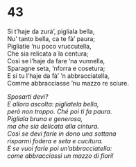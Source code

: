 # 43

Si t’haje da zurà’, pigliala bella,  
Nu’ tanto bella, ca te fà’ paura;  
Pigliatie ’nu poco vruccutella,  
Che sia relicata a la centura;  
Così se l’haje da fare ’na vunnella,  
Sparagne seta, ’nforra e cosetura;  
E si tu l’haje da fà’ ’n abbracciatella,  
Comme abbracciasse ’nu mazzo re sciure.

*Sposarti devi?  
E allora ascolta: pigliatela bella,  
però non troppo. Ché poi ti fa paura.  
Pigliala bruna e generosa,  
ma che sia delicata alla cintura.  
Così se devi farle in dono una sottana  
risparmi fodera e seta e cucitura.  
E se vuoi farle poi un’abbracciatella:  
come abbracciassi un mazzo di fiori!*
